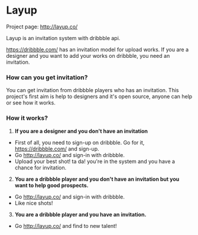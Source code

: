Layup
=========

Project page:
http://layup.co/

Layup is an invitation system with dribbble api.

https://dribbble.com/ has an invitation model for upload works. If you are a designer and you want to add your works on dribbble, you need an invitation.

### How can you get invitation?

You can get invitation from dribbble players who has an invitation.
This project's first aim is help to designers and it's open source, anyone can help or see how it works.

### How it works?

1. **If you are a designer and you don't have an invitation**

- First of all, you need to sign-up on dribbble. Go for it, https://dribbble.com/ and sign-up.
- Go http://layup.co/ and sign-in with dribbble.
- Upload your best shot! ta da! you're in the system and you have a chance for invitation.

2. **You are a dribbble player and you don't have an invitation but you want to help good prospects.**

- Go http://layup.co/ and sign-in with dribbble.
- Like nice shots!

3. **You are a dribbble player and you have an invitation.**

- Go http://layup.co/ and find to new talent!

